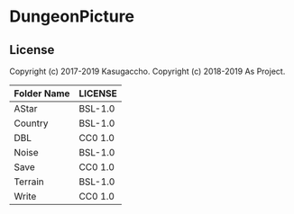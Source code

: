 # DungeonPicture

## License

Copyright (c) 2017-2019 Kasugaccho.
Copyright (c) 2018-2019 As Project.

|Folder Name|LICENSE|
|:---|:---|
|AStar|BSL-1.0|
|Country|BSL-1.0|
|DBL|CC0 1.0|
|Noise|BSL-1.0|
|Save|CC0 1.0|
|Terrain|BSL-1.0|
|Write|CC0 1.0|
